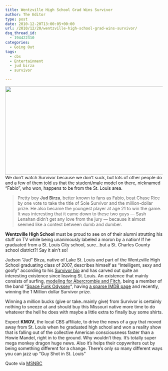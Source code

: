 ```yaml
---
title: Wentzville High School Grad Wins Survivor
author: The Editor
type: post
date: 2010-12-20T13:00:05+00:00
url: /2010/12/20/wentzville-high-school-grad-wins-survivor/
dsq_thread_id:
  - 194422310
categories:
  - Going Out
tags:
  - cbs
  - Entertainment
  - jud birza
  - survivor

---
```

[<img class="aligncenter size-full wp-image-8272" title="jud_birza" src="http://media.punchingkitty.com/wordpress/2010/12/jud_birza.jpg" alt="" width="600" height="283" />][1]We don&#8217;t watch Survivor because we don&#8217;t suck, but lots of other people do and a few of them told us that the student/male model on there, nicknamed &#8220;Fabio&#8221;, who won, happens to be from the St. Louis area.

> Pretty boy **Jud Birza**, better known to fans as Fabio, beat Chase Rice by one vote to take the title of Sole Survivor and the million-dollar prize. He also became the youngest player at age 21 to win the game. It was interesting that it came down to these two guys — Sash Lenahan didn&#8217;t get any love from the jury — because it almost seemed like a contest between dumb and dumber.

**Wentzville High School** must be proud to see on of their alumni strutting his stuff on TV while being unanimously labeled a moron by a nation! If he graduated from a St. Louis City school, sure&#8230;but a St. Charles County school district?! Say it ain&#8217;t so!

Judson &#8220;Jud&#8221; Birza, native of Lake St. Louis and part of the Wentzville High School graduating class of 2007, describes himself as &#8220;Intelligent, sexy and goofy&#8221; according to his <a href="http://www.cbs.com/primetime/survivor/cast/21/jud" target="_blank">Survivor bio</a> and has carved out quite an interesting existence since leaving St. Louis. An existence that mainly consists of surfing, <a href="http://www.facebook.com/album.php?aid=803&id=508002356" target="_blank">modeling for Abercrombie and Fitch</a>, being a member of the band &#8220;<a href="http://www.facebook.com/pages/Space-Funk-Odyssey/286930865532" target="_blank">Space Funk Odyssey</a>&#8220;, having <a href="http://www.imdb.com/name/nm3646024/" target="_blank">a sparse IMDB page</a> and recently, winning the 1 Million dollar Survivor prize.

Winning a million bucks (give or take..mainly give) from Survivor is certainly nothing to sneeze at and should buy this Missouri native more time to do whatever the hell he does with maybe a little extra to finally buy some shirts.

Expect **KMOV**, the local CBS affiliate, to drive the news of a guy that moved away from St. Louis when he graduated high school and won a reality show that is falling out of the collective American consciousness faster than a Howie Mandel, right in to the ground. Why wouldn&#8217;t they. It&#8217;s totally super mega monkey dragon huge news. Also it&#8217;s helps their copywriters out by being something different for a change. There&#8217;s only so many different ways you can jazz up &#8220;Guy Shot in St. Louis&#8221;

Quote via <a href="http://today.msnbc.msn.com/id/40745238/ns/today-entertainment/" target="_blank">MSNBC</a>

 [1]: http://media.punchingkitty.com/wordpress/2010/12/jud_birza.jpg